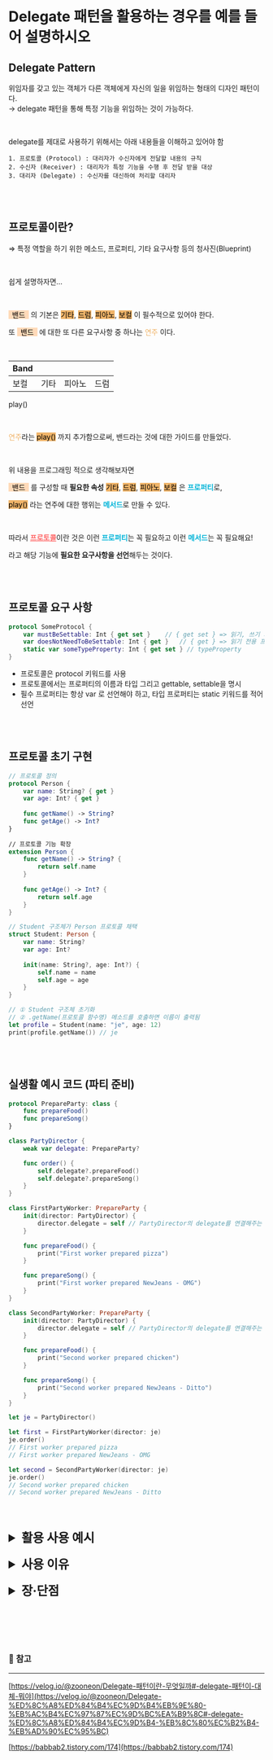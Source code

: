 # Delegate 패턴을 활용하는 경우를 예를 들어 설명하시오

## **Delegate Pattern**

위임자를 갖고 있는 객체가 다른 객체에게 자신의 일을 위임하는 형태의 디자인 패턴이다.<br>
→ delegate 패턴을 통해 특정 기능을 위임하는 것이 가능하다.

<br>

delegate를 제대로 사용하기 위해서는 아래 내용들을 이해하고 있어야 함

```
1. 프로토콜 (Protocol) : 대리자가 수신자에게 전달할 내용의 규칙
2. 수신자 (Receiver) : 대리자가 특정 기능을 수행 후 전달 받을 대상
3. 대리자 (Delegate) : 수신자를 대신하여 처리할 대리자
```

<br><br>

## **프로토콜**이란?
⇒ 특정 역할을 하기 위한 메소드, 프로퍼티, 기타 요구사항 등의 청사진(Blueprint)

<br>

쉽게 설명하자면…

<br>

<span class="prot"> 밴드 </span> 의 기본은 
<span class="prop">기타</span>, <span class="prop">드럼</span>, <span class="prop">피아노</span>, <span class="prop">보컬</span> 이 필수적으로 있어야 한다.

또 <span class="prot"> 밴드 </span> 에 대한 또 다른 요구사항 중 하나는 <span class="text_orange">연주</span> 이다.

<br>

<div markdown="1">

| Band |      |      |      |
| ------ |------ | ------ | ------ |
| 보컬 | 기타 | 피아노 | 드럼 |
play() 


</div>

<br>

<span class="text_orange">연주</span>라는 <span class="prop">play()</span> 까지 추가함으로써, 
밴드라는 것에 대한 가이드를 만들었다.

<br>

위 내용을 프로그래밍 적으로 생각해보자면

<span class="prot"> 밴드 </span> 를 구성할 때 **필요한 속성** <span class="prop">기타</span>, <span class="prop">드럼</span>, <span class="prop">피아노</span>, <span class="prop">보컬</span> 은 <span class="text_blue">**프로퍼티**</span>로, 

<span class="prop">play()</span> 라는 연주에 대한 행위는 <span class="text_blue">**메서드**</span>로 만들 수 있다.

<br>

따라서 <span class="text_red"><U>**프로토콜**</U></span>이란 것은 이런 <span class="text_blue">**프로퍼티**</span>는 꼭 필요하고 이런 <span class="text_blue">**메서드**</span>는 꼭 필요해요!

라고 해당 기능에 **필요한 요구사항을 선언**해두는 것이다.


<br><br>

## **프로토콜 요구 사항**

```swift
protocol SomeProtocol {
    var mustBeSettable: Int { get set }    // { get set } => 읽기, 쓰기 가능 프로퍼티
    var doesNotNeedToBeSettable: Int { get }   // { get } => 읽기 전용 프로퍼티
    static var someTypeProperty: Int { get set } // typeProperty
}
```

- 프로토콜은   protocol  키워드를 사용
- 프로토콜에서는 프로퍼티의 이름과 타입 그리고 gettable, settable을 명시
- 필수 프로퍼티는 항상  var 로 선언해야 하고, 타입 프로퍼티는  static 키워드를 적어 선언
    

<br><br>


## **프로토콜 초기 구현**
```swift
// 프로토콜 정의
protocol Person {
    var name: String? { get }
    var age: Int? { get }
    
    func getName() -> String?
    func getAge() -> Int?
}
 
// 프로토콜 기능 확장
extension Person {
    func getName() -> String? {
        return self.name
    }
    
    func getAge() -> Int? {
        return self.age
    }
}

// Student 구조체가 Person 프로토콜 채택
struct Student: Person {
    var name: String?
    var age: Int?
    
    init(name: String?, age: Int?) {
        self.name = name
        self.age = age
    }
}

// ① Student 구조체 초기화
// ② .getName(프로토콜 함수명) 메소드를 호출하면 이름이 출력됨
let profile = Student(name: "je", age: 12)
print(profile.getName()) // je
```

<br><br>

## **실생활 예시 코드 (파티 준비)**
```swift
protocol PrepareParty: class {
	func prepareFood()
	func prepareSong()
}

class PartyDirector {
	weak var delegate: PrepareParty?

    func order() {
        self.delegate?.prepareFood()
        self.delegate?.prepareSong()
    }
}

class FirstPartyWorker: PrepareParty {
	init(director: PartyDirector) {
		director.delegate = self // PartyDirector의 delegate를 연결해주는 코드
	}

    func prepareFood() {
        print("First worker prepared pizza")
    }

    func prepareSong() {
        print("First worker prepared NewJeans - OMG")
    }
}

class SecondPartyWorker: PrepareParty {
    init(director: PartyDirector) {
        director.delegate = self // PartyDirector의 delegate를 연결해주는 코드
    }

    func prepareFood() {
        print("Second worker prepared chicken")
    }

    func prepareSong() {
        print("Second worker prepared NewJeans - Ditto")
    }
}

let je = PartyDirector()

let first = FirstPartyWorker(director: je)
je.order()
// First worker prepared pizza
// First worker prepared NewJeans - OMG

let second = SecondPartyWorker(director: je)
je.order()
// Second worker prepared chicken
// Second worker prepared NewJeans - Ditto
```

<br><br>

<details>
<summary style="font-size: 24px; font-weight: bold;">활용 사용 예시</summary>

<div markdown="1"><br>

delegate 패턴을 사용하는 가장 흔한 경우는 두 ViewController 간에 데이터를 전달 할 때다. 

사용자 입력 등의 이벤트를 받은 ViewController와 그 결과를 처리해줘야하는

ViewController가 서로 다른 경우

<br>

>ex) 사용자가 프로필 수정창 에서 **이름, 전화번호, 주소** 등을 입력하고
>확인 버튼을 눌러<br>이전 화면으로 돌아갔을 때 <U>입력 받은 정보(이름, 전화번호, 주소)를 
>이전 화면으로 <br>전달하여 보여줘야 하는 경우</U>들을 말한다.

</div>
</details>

<br>

<details>
<summary style="font-size: 24px; font-weight: bold;">사용 이유</summary>

<div markdown="1"><br>


- 코드 재사용, 유지보수가 쉽다.
- 작업을 전달할 때 공통된 부분을 제외하고 처리해야 하는 부분만 전달하여 처리할 수 있다.

</div>
</details>

<br>

<details>
<summary style="font-size: 24px; font-weight: bold;">장·단점</summary>

<div markdown="1"><br>

```swift
> 🤭 장점

- 매우 엄격한 Syntax로 인해 프로토콜에 필요한 메서드들이 명확하게 명시된다.
- 컴파일 시 경고나 에러가 떠서 프로토콜의 구현되지 않은 메소드들을 알려준다
- 로직의 흐름을 따라가기 쉽다
- 프로토콜 메소드로 알려주는 것 뿐만 아니라 정보를 받을 수 있다.
- 커뮤니케이션 과정을 유지하고 모니터링하는 제 3의 객체가 필요없다. 
  (NotificationCenter 같은 외부 객체)
- 프로토콜이 컨트롤러의 범위 안에서 정의된다.
```
```swift
> 😔 단점

- 많은 줄의 코드가 필요하다
- delegate 설정에 nil이 들어가지 않게 주의해야 한다. crash를 일으킬 수 있다.
- 많은 객체들에게 이벤트를 알려주는 것이 어렵고 비효율적이다.
```

</div>
</details>

<br><br><br><br>

### 📖 **참고**

---

[https://velog.io/@zooneon/Delegate-패턴이란-무엇일까#-delegate-패턴이-대체-뭐야](https://velog.io/@zooneon/Delegate-%ED%8C%A8%ED%84%B4%EC%9D%B4%EB%9E%80-%EB%AC%B4%EC%97%87%EC%9D%BC%EA%B9%8C#-delegate-%ED%8C%A8%ED%84%B4%EC%9D%B4-%EB%8C%80%EC%B2%B4-%EB%AD%90%EC%95%BC)

[https://babbab2.tistory.com/174](https://babbab2.tistory.com/174)

<style>
    .prot {
        background-color: #FFDAB9;
        color: black;
    }

    .prop {
        background-color: #F0B469;
        color: black;
    }

    .text_orange {
        color: #F0B469;
    }

    .text_blue {
        color: #00B4D8;
    }

    .text_red {
        color: #FF6464;
    }
</style>